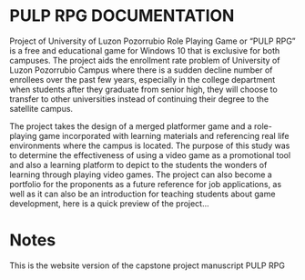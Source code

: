 # PULP RPG DOCUMENTATION
Project of University of Luzon Pozorrubio Role Playing Game or “PULP RPG” is a free and educational game for Windows 10 that is exclusive for both campuses. The project aids the enrollment rate problem of University of Luzon Pozorrubio Campus where there is a sudden decline number of enrollees over the past few years, especially in the college department when students after they graduate from senior high, they will choose to transfer to other universities instead of continuing their degree to the satellite campus. 

The project takes the design of a merged platformer game and a role-playing game incorporated with learning materials and referencing real life environments where the campus is located. The purpose of this study was to determine the effectiveness of using a video game as a promotional tool and also a learning platform to depict to the students the wonders of learning through playing video games. The project can also become a portfolio for the proponents as a future reference for job applications, as well as it can also be an introduction for teaching students about game development, here is a quick preview of the project...

# Notes
This is the website version of the capstone project manuscript PULP RPG
